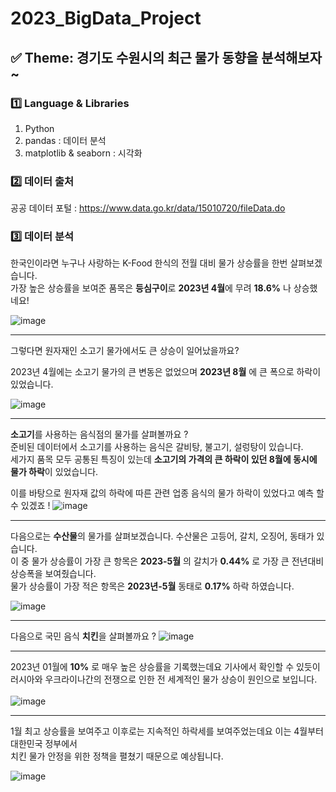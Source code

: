 # 2023_BigData_Project

## ✅ Theme: 경기도 수원시의 최근 물가 동향을 분석해보자~
### 1️⃣ Language & Libraries
1. Python   
2. pandas : 데이터 분석
3. matplotlib & seaborn : 시각화

### 2️⃣ 데이터 출처
공공 데이터 포털 : https://www.data.go.kr/data/15010720/fileData.do

### 3️⃣ 데이터 분석

한국인이라면 누구나 사랑하는 K-Food 한식의 전월 대비 물가 상승률을 한번 살펴보겠습니다.  
가장 높은 상승률을 보여준 품목은 **등심구이**로 **2023년 4월**에 무려 **18.6%** 나 상승했네요!  

![image](https://github.com/chanho0908/2023_BigData_Project/assets/84930748/fe71d851-4631-467f-9928-841db646a895)

<hr>

그렇다면 원자재인 소고기 물가에서도 큰 상승이 일어났을까요?

2023년 4월에는 소고기 물가의 큰 변동은 없었으며 **2023년 8월** 에 큰 폭으로 하락이 있었습니다.

![image](https://github.com/chanho0908/2023_BigData_Project/assets/84930748/8eb49640-eb5f-40ae-a851-048060825bbc)

<hr>

**소고기**를 사용하는 음식점의 물가를 살펴볼까요 ?  
준비된 데이터에서 소고기를 사용하는 음식은 갈비탕, 불고기, 설렁탕이 있습니다.  
세가지 품목 모두 공통된 특징이 있는데 **소고기의 가격의 큰 하락이 있던 8월에 동시에 물가 하락**이 있었습니다.

이를 바탕으로 원자재 값의 하락에 따른 관련 업종 음식의 물가 하락이 있었다고 예측 할 수 있겠죠 !
![image](https://github.com/chanho0908/2023_BigData_Project/assets/84930748/ea826164-f8d8-407a-863b-576628307f93)

<hr>

다음으로는 **수산물**의 물가를 살펴보겠습니다. 수산물은 고등어, 갈치, 오징어, 동태가 있습니다.  
이 중 물가 상승률이 가장 큰 항목은 **2023-5월** 의 갈치가 **0.44%** 로 가장 큰 전년대비 상승폭을 보여줬습니다.  
물가 상승률이 가장 적은 항목은 **2023년-5월** 동태로 **0.17%** 하락 하였습니다. 

![image](https://github.com/chanho0908/2023_BigData_Project/assets/84930748/55f7150d-6896-45d6-8bde-a63a74ef9d1d)

<hr>

다음으로 국민 음식 **치킨**을 살펴볼까요 ?
![image](https://github.com/chanho0908/2023_BigData_Project/assets/84930748/fd5fe0f6-45b9-4a54-bbef-5583de51cac8)

<hr>

2023년 01월에 **10%** 로 매우 높은 상승률을 기록했는데요 기사에서 확인할 수 있듯이  
러시아와 우크라이나간의 전쟁으로 인한 전 세계적인 물가 상승이 원인으로 보입니다.<br>  
![image](https://github.com/chanho0908/2023_BigData_Project/assets/84930748/d7142a4a-fbc8-4cba-8a2b-bc4abbe9746d)

<hr>

1월 최고 상승률을 보여주고 이후로는 지속적인 하락세를 보여주었는데요 이는 4월부터 대한민국 정부에서  
치킨 물가 안정을 위한 정책을 펼쳤기 때문으로 예상됩니다.  

![image](https://github.com/chanho0908/2023_BigData_Project/assets/84930748/af6c1d0a-c243-4b44-a42b-ea0ef23a8800)





